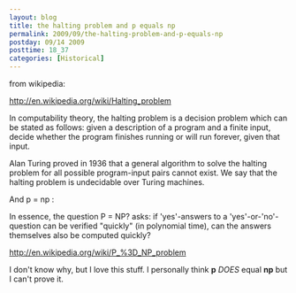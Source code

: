 ```yaml
---
layout: blog
title: the halting problem and p equals np
permalink: 2009/09/the-halting-problem-and-p-equals-np
postday: 09/14 2009
posttime: 18_37
categories: [Historical]
---
```


<p>from wikipedia:</p>
<p><a href="http://en.wikipedia.org/wiki/Halting_problem" title="http://en.wikipedia.org/wiki/Halting_problem">http://en.wikipedia.org/wiki/Halting_problem</a></p>
<p>In computability theory, the halting problem is a decision problem which can be stated as follows: given a description of a program and a finite input, decide whether the program finishes running or will run forever, given that input.</p>
<p>Alan Turing proved in 1936 that a general algorithm to solve the halting problem for all possible program-input pairs cannot exist. We say that the halting problem is undecidable over Turing machines.</p>
<p>And p = np : </p>
<p>In essence, the question P = NP? asks: if 'yes'-answers to a 'yes'-or-'no'-question can be verified "quickly" (in polynomial time), can the answers themselves also be computed quickly?</p>
<p><a href="http://en.wikipedia.org/wiki/P_%3D_NP_problem" title="http://en.wikipedia.org/wiki/P_%3D_NP_problem">http://en.wikipedia.org/wiki/P_%3D_NP_problem</a></p>
<p>I don't know why, but I love this stuff. I personally think <b>p</b> <i>DOES</i> equal <b>np</b> but I can't prove it.</p>
